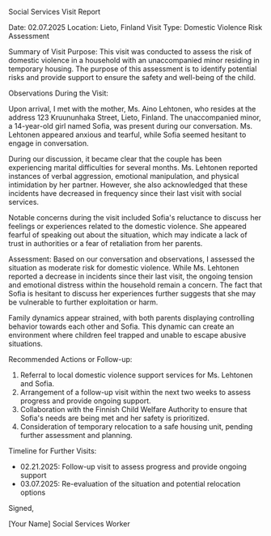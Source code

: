 Social Services Visit Report

Date: 02.07.2025
Location: Lieto, Finland
Visit Type: Domestic Violence Risk Assessment

Summary of Visit Purpose:
This visit was conducted to assess the risk of domestic violence in a household with an unaccompanied minor residing in temporary housing. The purpose of this assessment is to identify potential risks and provide support to ensure the safety and well-being of the child.

Observations During the Visit:

Upon arrival, I met with the mother, Ms. Aino Lehtonen, who resides at the address 123 Kruununhaka Street, Lieto, Finland. The unaccompanied minor, a 14-year-old girl named Sofia, was present during our conversation. Ms. Lehtonen appeared anxious and tearful, while Sofia seemed hesitant to engage in conversation.

During our discussion, it became clear that the couple has been experiencing marital difficulties for several months. Ms. Lehtonen reported instances of verbal aggression, emotional manipulation, and physical intimidation by her partner. However, she also acknowledged that these incidents have decreased in frequency since their last visit with social services.

Notable concerns during the visit included Sofia's reluctance to discuss her feelings or experiences related to the domestic violence. She appeared fearful of speaking out about the situation, which may indicate a lack of trust in authorities or a fear of retaliation from her parents.

Assessment:
Based on our conversation and observations, I assessed the situation as moderate risk for domestic violence. While Ms. Lehtonen reported a decrease in incidents since their last visit, the ongoing tension and emotional distress within the household remain a concern. The fact that Sofia is hesitant to discuss her experiences further suggests that she may be vulnerable to further exploitation or harm.

Family dynamics appear strained, with both parents displaying controlling behavior towards each other and Sofia. This dynamic can create an environment where children feel trapped and unable to escape abusive situations.

Recommended Actions or Follow-up:

1. Referral to local domestic violence support services for Ms. Lehtonen and Sofia.
2. Arrangement of a follow-up visit within the next two weeks to assess progress and provide ongoing support.
3. Collaboration with the Finnish Child Welfare Authority to ensure that Sofia's needs are being met and her safety is prioritized.
4. Consideration of temporary relocation to a safe housing unit, pending further assessment and planning.

Timeline for Further Visits:

* 02.21.2025: Follow-up visit to assess progress and provide ongoing support
* 03.07.2025: Re-evaluation of the situation and potential relocation options

Signed,

[Your Name]
Social Services Worker